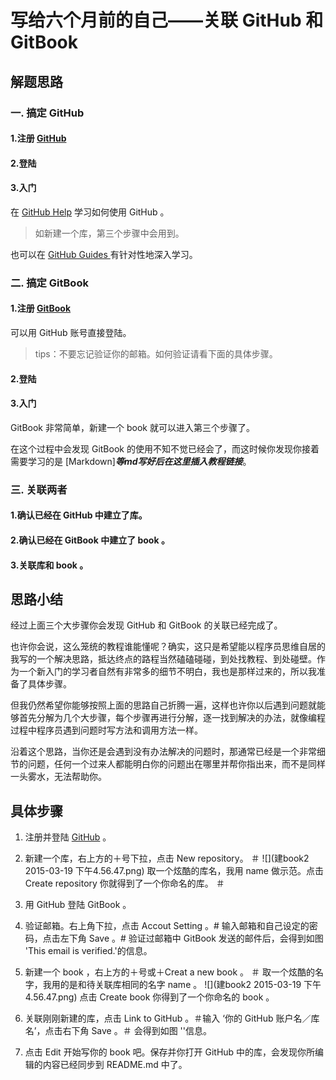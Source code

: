 # 写给六个月前的自己——关联 GitHub 和 GitBook
## 解题思路
### 一. 搞定 GitHub 
#### 1.注册  [GitHub](https://github.com) 
#### 2.登陆
#### 3.入门
在 [GitHub Help](https://help.github.com) 学习如何使用 GitHub 。
> 如新建一个库，第三个步骤中会用到。 

也可以在 [GitHub Guides ](https://guides.github.com) 有针对性地深入学习。
### 二. 搞定 GitBook
#### 1.注册 [GitBook](https://www.gitbook.com)
可以用 GitHub 账号直接登陆。

>tips：不要忘记验证你的邮箱。如何验证请看下面的具体步骤。

#### 2.登陆
#### 3.入门
GitBook 非常简单，新建一个 book 就可以进入第三个步骤了。

在这个过程中会发现 GitBook 的使用不知不觉已经会了，而这时候你发现你接着需要学习的是 [Markdown]***等md写好后在这里插入教程链接***。

### 三. 关联两者
#### 1.确认已经在 GitHub 中建立了库。
#### 2.确认已经在 GitBook 中建立了 book 。
#### 3.关联库和 book 。
## 思路小结
经过上面三个大步骤你会发现 GitHub 和 GitBook 的关联已经完成了。

也许你会说，这么笼统的教程谁能懂呢？确实，这只是希望能以程序员思维自居的我写的一个解决思路，抵达终点的路程当然磕磕碰碰，到处找教程、到处碰壁。作为一个新入门的学习者自然有非常多的细节不明白，我也是那样过来的，所以我准备了具体步骤。

但我仍然希望你能够按照上面的思路自己折腾一遍，这样也许你以后遇到问题就能够首先分解为几个大步骤，每个步骤再进行分解，逐一找到解决的办法，就像编程过程中程序员遇到问题时写方法和调用方法一样。

沿着这个思路，当你还是会遇到没有办法解决的问题时，那通常已经是一个非常细节的问题，任何一个过来人都能明白你的问题出在哪里并帮你指出来，而不是同样一头雾水，无法帮助你。
## 具体步骤
1. 注册并登陆 [GitHub](https://github.com) 。 
2. 新建一个库，右上方的＋号下拉，点击 New repository。 ＃ ![](建book2 2015-03-19 下午4.56.47.png)   取一个炫酷的库名，我用 name 做示范。点击 Create repository 你就得到了一个你命名的库。  ＃  
3. 用 GitHub 登陆 GitBook 。
4. 验证邮箱。右上角下拉，点击 Accout Setting 。# 输入邮箱和自己设定的密码，点击左下角 Save 。# 验证过邮箱中 GitBook 发送的邮件后，会得到如图    'This email is verified.'的信息。
5. 新建一个 book ，右上方的＋号或＋Creat a new book 。 ＃    取一个炫酷的名字，我用的是和待关联库相同的名字 name 。  ![](建book2 2015-03-19 下午4.56.47.png)    点击 Create book 你得到了一个你命名的 book 。


6. 关联刚刚新建的库，点击 Link to GitHub 。＃输入 ‘你的 GitHub 账户名／库名’，点击右下角 Save 。＃ 会得到如图 ''信息。
7. 点击 Edit 开始写你的 book 吧。保存并你打开 GitHub 中的库，会发现你所编辑的内容已经同步到 README.md 中了。
